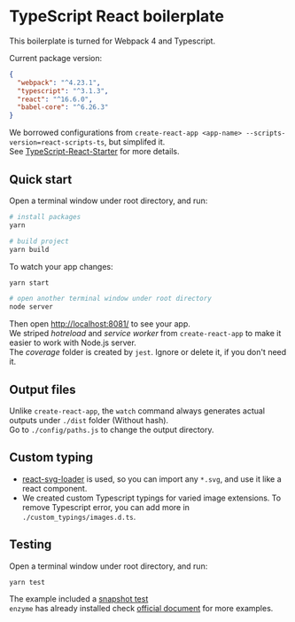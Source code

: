 # TypeScript React boilerplate

This boilerplate is turned for Webpack 4 and Typescript.

Current package version:

```json
{
  "webpack": "^4.23.1",
  "typescript": "^3.1.3",
  "react": "^16.6.0",
  "babel-core": "^6.26.3"
}
```

We borrowed configurations from `create-react-app <app-name> --scripts-version=react-scripts-ts`, but simplifed it.<br>
See [TypeScript-React-Starter](https://github.com/Microsoft/TypeScript-React-Starter) for more details.

## Quick start

Open a terminal window under root directory, and run:

```sh
# install packages
yarn

# build project
yarn build
```

To watch your app changes:

```sh
yarn start

# open another terminal window under root directory
node server
```

Then open [http://localhost:8081/](http://localhost:8081/) to see your app.<br>
We striped *hotreload* and *service worker* from `create-react-app` to make it easier to work with Node.js server.<br>
The *coverage* folder is created by `jest`. Ignore or delete it, if you don't need it.

## Output files

Unlike `create-react-app`, the `watch` command always generates actual outputs under `./dist` folder (Without hash).<br>
Go to `./config/paths.js` to change the output directory.

## Custom typing

* [react-svg-loader](https://github.com/boopathi/react-svg-loader/tree/master/packages/react-svg-loader) is used, so you can import any `*.svg`, and use it like a react component.
* We created custom Typescript typings for varied image extensions. To remove Typescript error, you can add more in `./custom_typings/images.d.ts`.

## Testing

Open a terminal window under root directory, and run:

```sh
yarn test
```

The example included a [snapshot test](https://jestjs.io/docs/en/snapshot-testing#snapshot-testing-with-jest)<br>
`enzyme` has already installed check [official document](https://airbnb.io/enzyme/docs/api/shallow.html) for more examples.
